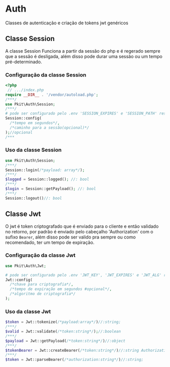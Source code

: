 # Auth

Classes de autenticação e criação de tokens jwt genéricos

## Classe Session

A classe Session Funciona a partir da sessão do php e é regerado sempre que a sessão é desligada, além disso pode durar uma sessão ou um tempo pré-determinado.

### Configuração da classe Session

  ```php
  <?php
   // .../index.php
  require __DIR__ . '/vendor/autoload.php';
  /***/
  use Pkit\Auth\Session;
  /***/
  # pode ser configurado pelo .env 'SESSION_EXPIRES' e 'SESSION_PATH' respectivamente
  Session::config(
    /*tempo em segundos*/, 
    /*caminho para a sessão(opcional)*/
  );//opcional
  /***
  ```

### Uso da classe Session

  ```php
  use Pkit\Auth\Session;
  /***/
  Session::login(/*payload: array*/);
  /***/
  $logged = Session::logged(); //: bool
  /***/
  $login = Session::getPayload(); //: bool
  /***/
  Session::logout()//: bool
  ```

## Classe Jwt

O jwt é token criptografado que é enviado para o cliente e então validado no retorno, por padrão é enviado pelo cabeçalho 'Authorization' com o sufixo `Bearer`, além disso pode ser valido pra sempre ou como recomendado, ter um tempo de expiração.

### Configuração da classe Jwt

  ```php
  use Pkit\Auth\Jwt;

  # pode ser configurado pelo .env 'JWT_KEY', 'JWT_EXPIRES' e 'JWT_ALG' respectivamente
  Jwt::config(
    /*chave para criptografia*/, 
    /*tempo de expiração em segundos #opcional*/, 
    /*algoritmo de criptografia*/
  );
  ```

### Uso da classe Jwt

  ```php
  $token = Jwt::tokenize(/*payload:array*/)//:string;
  /***/
  $valid = Jwt::validate(/*token:string*/);//:boolean
  /***/
  $payload = Jwt::getPayload(/*token:string*/)//:object
  /***/
  $tokenBearer = Jwt::createBearer(/*token:string*/)//:string Authorization
  /***/
  $token = Jwt::parseBearer(/*authorization:string*/)//:string;

  ```
